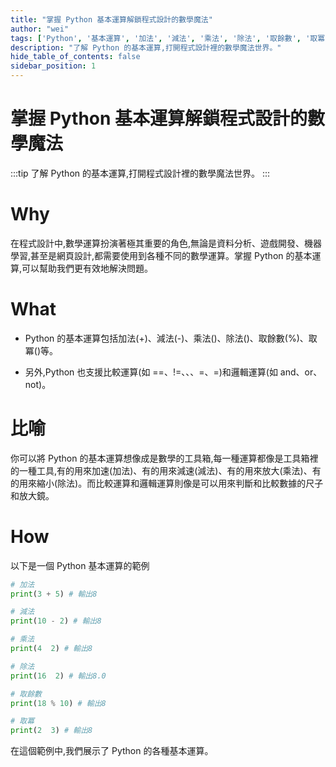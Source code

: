 ```yaml
---
title: "掌握 Python 基本運算解鎖程式設計的數學魔法"
author: "wei"
tags: ['Python', '基本運算', '加法', '減法', '乘法', '除法', '取餘數', '取冪', '比較運算', '邏輯運算']
description: "了解 Python 的基本運算,打開程式設計裡的數學魔法世界。"
hide_table_of_contents: false
sidebar_position: 1
---
```


# 掌握 Python 基本運算解鎖程式設計的數學魔法

:::tip
了解 Python 的基本運算,打開程式設計裡的數學魔法世界。
:::

# Why

在程式設計中,數學運算扮演著極其重要的角色,無論是資料分析、遊戲開發、機器學習,甚至是網頁設計,都需要使用到各種不同的數學運算。掌握 Python 的基本運算,可以幫助我們更有效地解決問題。

# What

- Python 的基本運算包括加法(+)、減法(-)、乘法()、除法()、取餘數(%)、取冪()等。

- 另外,Python 也支援比較運算(如 ==、!=、、、=、=)和邏輯運算(如 and、or、not)。

# 比喻

你可以將 Python 的基本運算想像成是數學的工具箱,每一種運算都像是工具箱裡的一種工具,有的用來加速(加法)、有的用來減速(減法)、有的用來放大(乘法)、有的用來縮小(除法)。而比較運算和邏輯運算則像是可以用來判斷和比較數據的尺子和放大鏡。

# How

以下是一個 Python 基本運算的範例

```python
# 加法
print(3 + 5) # 輸出8

# 減法
print(10 - 2) # 輸出8

# 乘法
print(4  2) # 輸出8

# 除法
print(16  2) # 輸出8.0

# 取餘數
print(18 % 10) # 輸出8

# 取冪
print(2  3) # 輸出8
```

在這個範例中,我們展示了 Python 的各種基本運算。

